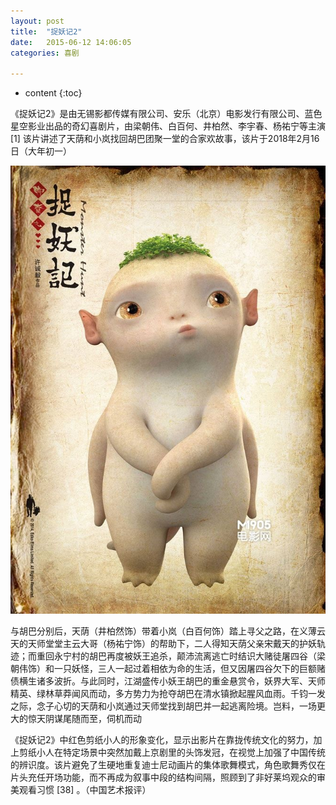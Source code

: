 ```yaml
---
layout: post
title:  "捉妖记2"
date:   2015-06-12 14:06:05
categories: 喜剧

---
```


* content
{:toc}

《捉妖记2》是由无锡影都传媒有限公司、安乐（北京）电影发行有限公司、蓝色星空影业出品的奇幻喜剧片，由梁朝伟、白百何、井柏然、李宇春、杨祐宁等主演 [1] 
该片讲述了天荫和小岚找回胡巴团聚一堂的合家欢故事，该片于2018年2月16日（大年初一）

![image](https://github.com/double-digit/double-digit.github.io/raw/master/15.jpg)
























与胡巴分别后，天荫（井柏然饰）带着小岚（白百何饰）踏上寻父之路，在义薄云天的天师堂堂主云大哥（杨祐宁饰）的帮助下，二人得知天荫父亲宋戴天的护妖轨迹；而重回永宁村的胡巴再度被妖王追杀，颠沛流离逃亡时结识大赌徒屠四谷（梁朝伟饰）和一只妖怪，三人一起过着相依为命的生活，但又因屠四谷欠下的巨额赌债横生诸多波折。与此同时，江湖盛传小妖王胡巴的重金悬赏令，妖界大军、天师精英、绿林草莽闻风而动，多方势力为抢夺胡巴在清水镇掀起腥风血雨。千钧一发之际，念子心切的天荫和小岚通过天师堂找到胡巴并一起逃离险境。岂料，一场更大的惊天阴谋尾随而至，伺机而动

《捉妖记2》中红色剪纸小人的形象变化，显示出影片在靠拢传统文化的努力，加上剪纸小人在特定场景中突然加戴上京剧里的头饰发冠，在视觉上加强了中国传统的辨识度。该片避免了生硬地重复迪士尼动画片的集体歌舞模式，角色歌舞秀仅在片头充任开场功能，而不再成为叙事中段的结构间隔，照顾到了非好莱坞观众的审美观看习惯 [38]  。（中国艺术报评）
